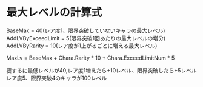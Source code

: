 # 最大レベルの計算式

BaseMax = 40(レア度1、限界突破していないキャラの最大レベル)  
AddLVByExceedLimit = 5(限界突破1回あたりの最大レベルの増分)  
AddLVByRarity = 10(レア度が1上がるごとに増える最大レベル)  

MaxLv = BaseMax + Chara.Rarity * 10 + Chara.ExceedLimitNum * 5  

要するに最低レベルが40,レア度1増えたら+10レベル、限界突破したら+5レベル  
レア度5、限界突破4のキャラが100レベル  
